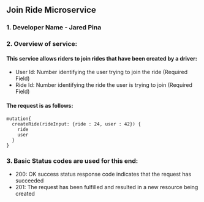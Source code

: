 ## Join Ride Microservice

### 1. Developer Name - Jared Pina

### 2. Overview of service:
#### This service allows riders to join rides that have been created by a driver:

* User Id: Number identifying the user trying to join the ride (Required Field)
* Ride Id: Number identifying the ride the user is trying to join (Required Field)

#### The request is as follows:

```
mutation{
  createRide(rideInput: {ride : 24, user : 42}) {
    ride
    user
  }
}
```


### 3. Basic Status codes are used for this end:

* 200: OK success status response code indicates that the request has succeeded
* 201: The request has been fulfilled and resulted in a new resource being created
